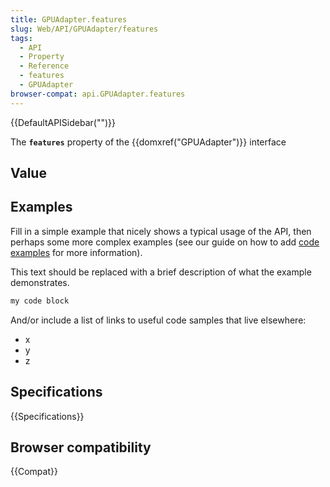 ```yaml
---
title: GPUAdapter.features
slug: Web/API/GPUAdapter/features
tags:
  - API
  - Property
  - Reference
  - features
  - GPUAdapter
browser-compat: api.GPUAdapter.features
---
```

{{DefaultAPISidebar("")}}

The **`features`** property of the {{domxref("GPUAdapter")}} interface 

## Value



## Examples

Fill in a simple example that nicely shows a typical usage of the API, then perhaps some more complex examples (see our guide on how to add [code examples](/en-US/docs/MDN/Contribute/Structures/Code_examples) for more information).

This text should be replaced with a brief description of what the example demonstrates.

```js
my code block
```

And/or include a list of links to useful code samples that live elsewhere:

*   x
*   y
*   z

## Specifications

{{Specifications}}

## Browser compatibility

{{Compat}}


